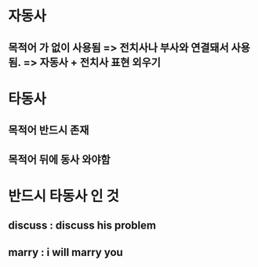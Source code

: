 # 자동사 

## 목적어 가 없이 사용됨 => 전치사나 부사와 연결돼서 사용됨. => 자동사 + 전치사 표현 외우기

# 타동사
## 목적어 반드시 존재
## 목적어 뒤에 동사 와야함

# 반드시 타동사 인 것
## discuss : discuss his problem 
## marry : i will marry you




